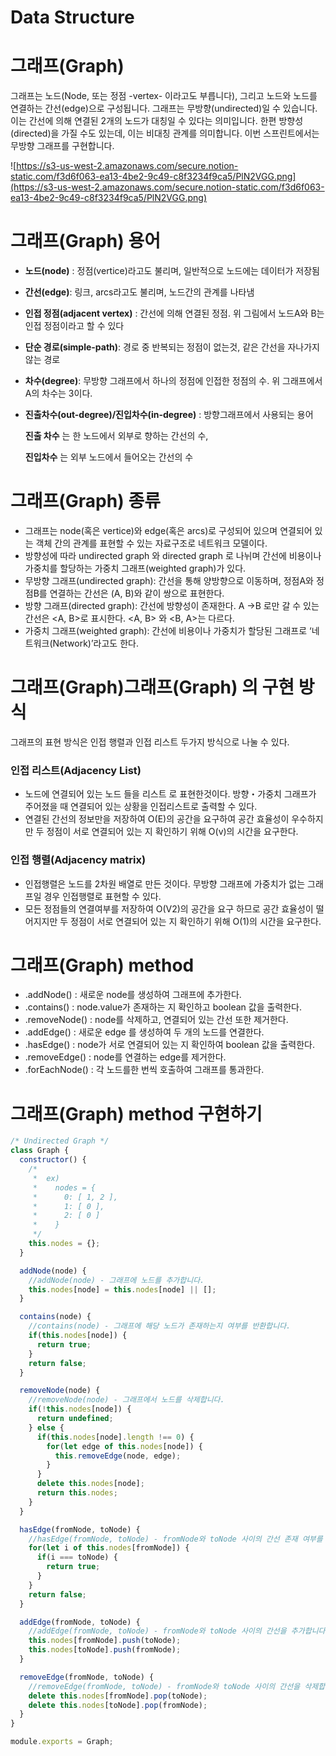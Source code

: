 # Data Structure 
# 그래프(Graph)

그래프는 노드(Node, 또는 정점 -vertex- 이라고도 부릅니다), 그리고 노드와 노드를 연결하는 간선(edge)으로 구성됩니다. 그래프는 무방향(undirected)일 수 있습니다. 이는 간선에 의해 연결된 2개의 노드가 대칭일 수 있다는 의미입니다. 한편 방향성(directed)을 가질 수도 있는데, 이는 비대칭 관계를 의미합니다. 이번 스프린트에서는 무방향 그래프를 구현합니다.

![https://s3-us-west-2.amazonaws.com/secure.notion-static.com/f3d6f063-ea13-4be2-9c49-c8f3234f9ca5/PlN2VGG.png](https://s3-us-west-2.amazonaws.com/secure.notion-static.com/f3d6f063-ea13-4be2-9c49-c8f3234f9ca5/PlN2VGG.png)

# 그래프(Graph) 용어

- **노드(node)** : 정점(vertice)라고도 불리며, 일반적으로 노드에는 데이터가 저장됨
- **간선(edge)**: 링크, arcs라고도 불리며, 노드간의 관계를 나타냄
- **인접 정점(adjacent vertex)** : 간선에 의해 연결된 정점. 위 그림에서 노드A와 B는 인접 정점이라고 할 수 있다
- **단순 경로(simple-path)**: 경로 중 반복되는 정점이 없는것, 같은 간선을 자나가지 않는 경로
- **차수(degree)**: 무방향 그래프에서 하나의 정점에 인접한 정점의 수. 위 그래프에서 A의 차수는 3이다.
- **진출차수(out-degree)/진입차수(in-degree)** : 방향그래프에서 사용되는 용어

    **진출 차수** 는 한 노드에서 외부로 향하는 간선의 수,

    **진입차수** 는 외부 노드에서 들어오는 간선의 수

# 그래프(Graph) 종류

- 그래프는 node(혹은 vertice)와 edge(혹은 arcs)로 구성되어 있으며 연결되어 있는 객체 간의 관계를 표현할 수 있는 자료구조로 네트워크 모델이다.
- 방향성에 따라 undirected graph 와 directed graph 로 나뉘며 간선에 비용이나 가중치를 할당하는 가중치 그래프(weighted graph)가 있다.
- 무방향 그래프(undirected graph): 간선을 통해 양방향으로 이동하며, 정점A와 정점B를 연결하는 간선은 (A, B)와 같이 쌍으로 표현한다.
- 방향 그래프(directed graph): 간선에 방향성이 존재한다. A →B 로만 갈 수 있는 간선은 <A, B>로 표시한다. <A, B> 와 <B, A>는 다르다.
- 가중치 그래프(weighted graph): 간선에 비용이나 가중치가 할당된 그래프로 ‘네트워크(Network)’라고도 한다.

# 그래프(Graph)그래프(Graph) 의 구현 방식

그래프의 표현 방식은 인접 행렬과 인접 리스트 두가지 방식으로 나눌 수 있다.

### 인접 리스트(Adjacency List)

- 노드에 연결되어 있는 노드 들을 리스트 로 표현한것이다. 방향・가중치 그래프가 주어졌을 때 연결되어 있는 상황을 인접리스트로 출력할 수 있다.
- 연결된 간선의 정보만을 저장하여 O(E)의 공간을 요구하여 공간 효율성이 우수하지만 두 정점이 서로 연결되어 있는 지 확인하기 위해 O(v)의 시간을 요구한다.

### 인접 행렬(Adjacency matrix)

- 인접행렬은 노드를 2차원 배열로 만든 것이다. 무방향 그래프에 가중치가 없는 그래프일 경우 인접행렬로 표현할 수 있다.
- 모든 정점들의 연결여부를 저장하여 O(V2)의 공간을 요구 하므로 공간 효율성이 떨어지지만 두 정점이 서로 연결되어 있는 지 확인하기 위해 O(1)의 시간을 요구한다.

# 그래프(Graph) method

- .addNode() : 새로운 node를 생성하여 그래프에 추가한다.
- .contains() : node.value가 존재하는 지 확인하고 boolean 값을 출력한다.
- .removeNode() : node를 삭제하고, 연결되어 있는 간선 또한 제거한다.
- .addEdge() : 새로운 edge 를 생성하여 두 개의 노드를 연결한다.
- .hasEdge() : node가 서로 연결되어 있는 지 확인하여 boolean 값을 출력한다.
- .removeEdge() : node를 연결하는 edge를 제거한다.
- .forEachNode() : 각 노드를한 번씩 호출하여 그래프를 통과한다.

# 그래프(Graph) method 구현하기

```jsx
/* Undirected Graph */
class Graph {
  constructor() {
    /*
     *  ex)
     *    nodes = {
     *      0: [ 1, 2 ],
     *      1: [ 0 ],
     *      2: [ 0 ]
     *    }
     */
    this.nodes = {};
  }

  addNode(node) {
    //addNode(node) - 그래프에 노드를 추가합니다.
    this.nodes[node] = this.nodes[node] || [];
  }

  contains(node) {
    //contains(node) - 그래프에 해당 노드가 존재하는지 여부를 반환합니다.
    if(this.nodes[node]) {
      return true;
    }
    return false;
  }

  removeNode(node) {
    //removeNode(node) - 그래프에서 노드를 삭제합니다.
    if(!this.nodes[node]) {
      return undefined;
    } else {
      if(this.nodes[node].length !== 0) {
        for(let edge of this.nodes[node]) {
          this.removeEdge(node, edge);
        }
      }
      delete this.nodes[node];
      return this.nodes;
    }
  }

  hasEdge(fromNode, toNode) {
    //hasEdge(fromNode, toNode) - fromNode와 toNode 사이의 간선 존재 여부를 반환합니다.
    for(let i of this.nodes[fromNode]) {
      if(i === toNode) {
        return true;
      }
    }
    return false;
  }

  addEdge(fromNode, toNode) {
    //addEdge(fromNode, toNode) - fromNode와 toNode 사이의 간선을 추가합니다.
    this.nodes[fromNode].push(toNode);
    this.nodes[toNode].push(fromNode);
  }

  removeEdge(fromNode, toNode) {
    //removeEdge(fromNode, toNode) - fromNode와 toNode 사이의 간선을 삭제합니다.
    delete this.nodes[fromNode].pop(toNode);
    delete this.nodes[toNode].pop(fromNode);
  }
}

module.exports = Graph;
```